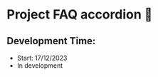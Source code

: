# Project FAQ accordion 🚀
<!-- ![Page main of the project](background_OKAERI.png) -->
## Development Time:
- Start: 17/12/2023
- In development
